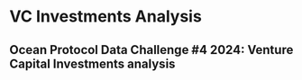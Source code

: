 # VC Investments Analysis
## Ocean Protocol Data Challenge #4 2024: Venture Capital Investments analysis

